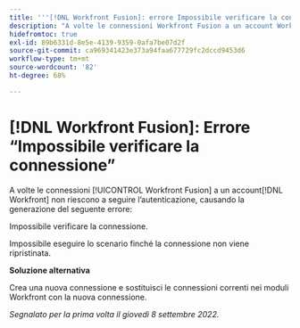 ```yaml
---
title: '''[!DNL Workfront Fusion]: errore Impossibile verificare la connessione"'
description: "A volte le connessioni Workfront Fusion a un account Workfront non riescono a eseguire l’autenticazione, causando la generazione del seguente errore: Impossibile verificare la connessione."
hidefromtoc: true
exl-id: 89b6331d-8e5e-4139-9359-0afa7be07d2f
source-git-commit: ca969341423e373a94faa677729fc2dccd9453d6
workflow-type: tm+mt
source-wordcount: '82'
ht-degree: 68%

---
```


# [!DNL Workfront Fusion]: Errore “Impossibile verificare la connessione”

<!--This article is live by request for the workaround-->

A volte le connessioni [!UICONTROL Workfront Fusion] a un account[!DNL Workfront] non riescono a seguire l’autenticazione, causando la generazione del seguente errore:

Impossibile verificare la connessione.

Impossibile eseguire lo scenario finché la connessione non viene ripristinata.

**Soluzione alternativa**

Crea una nuova connessione e sostituisci le connessioni correnti nei moduli Workfront con la nuova connessione.

_Segnalato per la prima volta il giovedì 8 settembre 2022._
